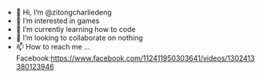 - 👋 Hi, I’m @zitongcharliedeng
- 👀 I’m interested in games
- 🌱 I’m currently learning how to code
- 💞️ I’m looking to collaborate on nothing
- 📫 How to reach me ... Facebook:https://www.facebook.com/112411950303641/videos/1302413380123946

<!---
zitongcharliedeng/zitongcharliedeng is a ✨ special ✨ repository because its `README.md` (this file) appears on your GitHub profile.
You can click the Preview link to take a look at your changes.
--->

